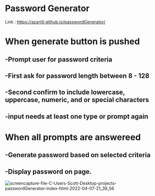 # Password Generator

Link : https://azariill.github.io/passwordGenerator/

# When generate button is pushed
## -Prompt user for password criteria
## -First ask for password length between 8 - 128
## -Second confirm to include lowercase, uppercase, numeric, and or special characters
## -input needs at least one type or prompt again
# When all prompts are answereed
## -Generate password based on selected criteria
## -Display password on page.

![screencapture-file-C-Users-Scott-Desktop-projects-passwordGenerator-index-html-2022-04-07-21_39_56](https://user-images.githubusercontent.com/99227667/162353172-d6aeac5d-54da-4e58-9c47-94437751666f.jpg)
